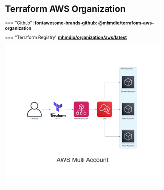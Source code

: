 # Terraform AWS Organization

=== "Github"
    **:fontawesome-brands-github: @mhmdio/terraform-aws-organization**

=== "Terraform Registry"
    **[mhmdio/organization/aws/latest](https://registry.terraform.io/modules/mhmdio/organization/aws/latest)**

![AWS ORG](../diagrams/aws_multi_account.png)
